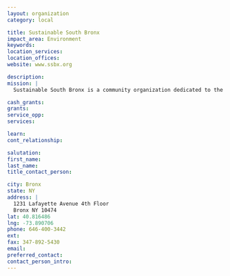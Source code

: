 ```yaml
---
layout: organization
category: local

title: Sustainable South Bronx
impact_area: Environment
keywords: 
location_services: 
location_offices: 
website: www.ssbx.org

description: 
mission: |
  Sustainable South Bronx is a community organization dedicated to the implementation of sustainable development projects for the South Bronx that are informed by the needs of the community and the values of Environmental Justice. SSB was conceived to serve as a dedicated mechanism that could thoroughly address and implement policy and planning issues in such areas as land use, energy, transportation, water, waste, and sustainable development in the South Bronx by working to implement the community's vision for sustainable community development. Its programs are designed to provide tangible projects and/or advocacy for policy decisions that advance the environmental, social and economic rebirth of the South Bronx.

cash_grants: 
grants: 
service_opp: 
services: 

learn: 
cont_relationship: 

salutation: 
first_name: 
last_name: 
title_contact_person: 

city: Bronx
state: NY
address: |
  1231 Lafayette Avenue 4th Floor    
  Bronx NY 10474
lat: 40.816486
lng: -73.890706
phone: 646-400-3442
ext: 
fax: 347-892-5430
email: 
preferred_contact: 
contact_person_intro: 
---
```

